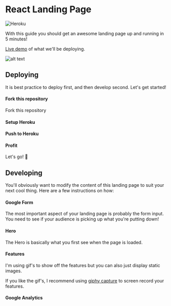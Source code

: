 # React Landing Page
![Heroku](https://heroku-badge.herokuapp.com/?app=react-landing-page1)

With this guide you should get an awesome landing page up and running in 5 minutes!

[Live demo](https://react-landing-page1.herokuapp.com/) of what we'll be deploying.

![alt text](https://github.com/jonathancai11/react-landing-page/blob/master/demo.gif)


## Deploying

It is best practice to deploy first, and then develop second. Let's get started!

#### Fork this repository

Fork this repository

#### Setup Heroku


#### Push to Heroku


#### Profit

Let's go! 🚀

## Developing

You'll obviously want to modify the content of this landing page to suit your next cool thing. Here are a few instructions on how:

#### Google Form

The most important aspect of your landing page is probably the form input. You need to see if your audience is picking up what you're putting down!

#### Hero

The Hero is basically what you first see when the page is loaded.

#### Features

I'm using gif's to show off the features but you can also just display static images.

If you like the gif's, I recommend using [giphy capture](https://giphy.com/apps/giphycapture) to screen record your features.

#### Google Analytics
